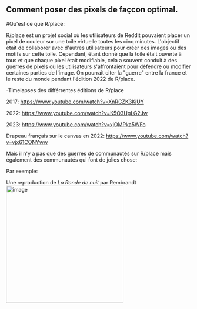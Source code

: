 ## Comment poser des pixels de façcon optimal.

#Qu'est ce que R/place:

R/place est un projet social où les utilisateurs de Reddit pouvaient placer un pixel de couleur sur une toile virtuelle toutes les cinq minutes. L'objectif était de collaborer avec d'autres utilisateurs pour créer des images ou des motifs sur cette toile. Cependant, étant donné que la toile était ouverte à tous et que chaque pixel était modifiable, cela a souvent conduit à des guerres de pixels où les utilisateurs s'affrontaient pour défendre ou modifier certaines parties de l'image. On pourrait citer la "guerre" entre la france et le reste du monde pendant l'édition 2022 de R/place.

-Timelapses des différrentes éditions de R/place

2017: https://www.youtube.com/watch?v=XnRCZK3KjUY

2022: https://www.youtube.com/watch?v=K5O3UgLG2Jw

2023: https://www.youtube.com/watch?v=xjOMPka5WFo

Drapeau français sur le canvas en 2022: https://www.youtube.com/watch?v=vjx61CONYww

Mais il n'y a pas que des guerres de communautés sur R/place mais également des communautés qui font de jolies chose:

Par exemple:

Une reproduction de _La Ronde de nuit_ par Rembrandt 
<img width="319" alt="image" src="https://github.com/are-dynamic-2024-g5/Rplace/assets/159923584/e6fdfcce-9d20-4d42-be19-802b47733f95">



